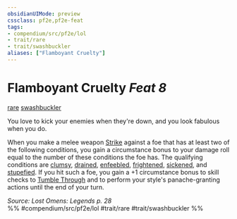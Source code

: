 ```yaml
---
obsidianUIMode: preview
cssclass: pf2e,pf2e-feat
tags:
- compendium/src/pf2e/lol
- trait/rare
- trait/swashbuckler
aliases: ["Flamboyant Cruelty"]
---
```

# Flamboyant Cruelty  *Feat 8*  
[rare](rare.md "Rare Rarity Trait")  [swashbuckler](Reference/Rules/Traits/swashbuckler-apg.md "Swashbuckler Class Trait")  


You love to kick your enemies when they're down, and you look fabulous when you do.

When you make a melee weapon [Strike](strike.md) against a foe that has at least two of the following conditions, you gain a circumstance bonus to your damage roll equal to the number of these conditions the foe has. The qualifying conditions are [clumsy](conditions.md#Clumsy), [drained](conditions.md#Drained), [enfeebled](conditions.md#Enfeebled), [frightened](conditions.md#Frightened), [sickened](conditions.md#Sickened), and [stupefied](conditions.md#Stupefied). If you hit such a foe, you gain a +1 circumstance bonus to skill checks to [Tumble Through](tumble-through.md) and to perform your style's panache-granting actions until the end of your turn.

*Source: Lost Omens: Legends p. 28*  
%% #compendium/src/pf2e/lol #trait/rare #trait/swashbuckler %%